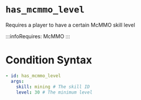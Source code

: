 # `has_mcmmo_level`

Requires a player to have a certain McMMO skill level

:::infoRequires:
McMMO
:::
# Condition Syntax
```yaml
- id: has_mcmmo_level
  args:
    skill: mining # The skill ID
    level: 30 # The minimum level
```

